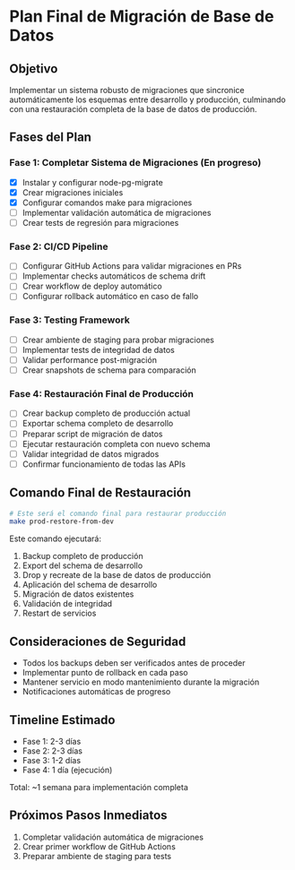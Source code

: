 # Plan Final de Migración de Base de Datos

## Objetivo
Implementar un sistema robusto de migraciones que sincronice automáticamente los esquemas entre desarrollo y producción, culminando con una restauración completa de la base de datos de producción.

## Fases del Plan

### Fase 1: Completar Sistema de Migraciones (En progreso)
- [x] Instalar y configurar node-pg-migrate
- [x] Crear migraciones iniciales
- [x] Configurar comandos make para migraciones
- [ ] Implementar validación automática de migraciones
- [ ] Crear tests de regresión para migraciones

### Fase 2: CI/CD Pipeline
- [ ] Configurar GitHub Actions para validar migraciones en PRs
- [ ] Implementar checks automáticos de schema drift
- [ ] Crear workflow de deploy automático
- [ ] Configurar rollback automático en caso de fallo

### Fase 3: Testing Framework
- [ ] Crear ambiente de staging para probar migraciones
- [ ] Implementar tests de integridad de datos
- [ ] Validar performance post-migración
- [ ] Crear snapshots de schema para comparación

### Fase 4: Restauración Final de Producción
- [ ] Crear backup completo de producción actual
- [ ] Exportar schema completo de desarrollo
- [ ] Preparar script de migración de datos
- [ ] Ejecutar restauración completa con nuevo schema
- [ ] Validar integridad de datos migrados
- [ ] Confirmar funcionamiento de todas las APIs

## Comando Final de Restauración

```bash
# Este será el comando final para restaurar producción
make prod-restore-from-dev
```

Este comando ejecutará:
1. Backup completo de producción
2. Export del schema de desarrollo
3. Drop y recreate de la base de datos de producción
4. Aplicación del schema de desarrollo
5. Migración de datos existentes
6. Validación de integridad
7. Restart de servicios

## Consideraciones de Seguridad

- Todos los backups deben ser verificados antes de proceder
- Implementar punto de rollback en cada paso
- Mantener servicio en modo mantenimiento durante la migración
- Notificaciones automáticas de progreso

## Timeline Estimado

- Fase 1: 2-3 días
- Fase 2: 2-3 días  
- Fase 3: 1-2 días
- Fase 4: 1 día (ejecución)

Total: ~1 semana para implementación completa

## Próximos Pasos Inmediatos

1. Completar validación automática de migraciones
2. Crear primer workflow de GitHub Actions
3. Preparar ambiente de staging para tests

